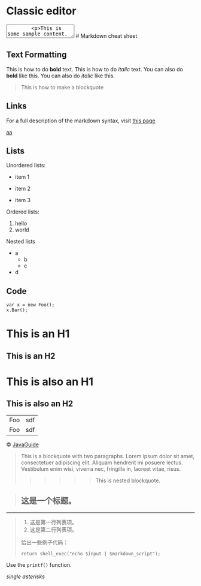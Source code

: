 <html lang="en">
<head>
    <meta charset="utf-8">
    <title>CKEditor 5 – Classic editor</title>
    <script src="https://cdn.ckeditor.com/ckeditor5/12.2.0/classic/ckeditor.js"></script>
</head>
<body>
    <h1>Classic editor</h1>
    <textarea name="content" id="editor">
        &lt;p&gt;This is some sample content.&lt;/p&gt;
    </textarea>
    <script>
        ClassicEditor
            .create( document.querySelector( '#editor' ) )
            .catch( error => {
                console.error( error );
            } );
    </script>
</body>
</html>
# Markdown cheat sheet

## Text Formatting

This is how to do **bold** text.
This is how to do *italic* text.
You can also do __bold__ like this.
You can also do _italic_ like this.

> This is how to make a blockquote

## Links

For a full description of the markdown syntax, visit [this page](http://daringfireball.net/projects/markdown/syntax)

[aa](http://www.baidu.com)

## Lists

Unordered lists:

* item 1
+ item 2
- item 3

Ordered lists:

1. hello
2. world

Nested lists



* a
    * b
    * c
* d

## Code

    var x = new Foo();
    x.Bar();

# This is an H1

## This is an H2

This is also an H1
===========

This is also an H2
------------------
<table>
    <tr>
        <td>Foo</td>
        <td>sdf</td>
    </tr>
<tr>
        <td>Foo</td>
        <td>sdf</td>
    </tr>
</table>

&copy; [JavaGuide](https://github.com/Tervest/JavaGuide)



> This is a blockquote with two paragraphs. Lorem ipsum dolor sit amet,
consectetuer adipiscing elit. Aliquam hendrerit mi posuere lectus.
Vestibulum enim wisi, viverra nec, fringilla in, laoreet vitae, risus.
> >>>>> This is nested blockquote.

> ## 这是一个标题。
_ _ _
> 1.   这是第一行列表项。
> 2.   这是第二行列表项。
> 
> 给出一些例子代码：
> 
>     return shell_exec("echo $input | $markdown_script");

<p>Use the <code>printf()</code> function.</p>

*single asterisks*
